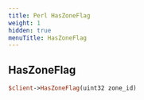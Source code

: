 ```yaml
---
title: Perl HasZoneFlag
weight: 1
hidden: true
menuTitle: HasZoneFlag
---
```

## HasZoneFlag
```perl
$client->HasZoneFlag(uint32 zone_id)
```